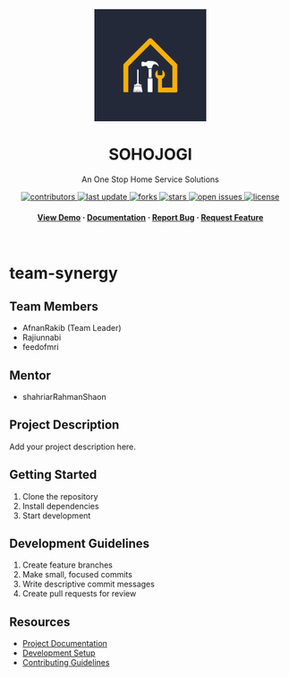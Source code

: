 <div align="center">

  <img src="assets/logo.png" alt="logo" width="200" height="auto" />
  <h1>SOHOJOGI</h1>
  
  <p>
    An One Stop Home Service Solutions
  </p>
  
  
<!-- Badges -->
<p>
  <a href="https://github.com/Learnathon-By-Geeky-Solutions/team-synergy/graphs/contributors">
    <img src="https://img.shields.io/github/contributors/Learnathon-By-Geeky-Solutions/team-synergy" alt="contributors" />
  </a>
  <a href="">
    <img src="https://img.shields.io/github/last-commit/Learnathon-By-Geeky-Solutions/team-synergy" alt="last update" />
  </a>
  <a href="https://github.com/Learnathon-By-Geeky-Solutions/team-synergy/network/members">
    <img src="https://img.shields.io/github/forks/Learnathon-By-Geeky-Solutions/team-synergy" alt="forks" />
  </a>
  <a href="https://github.com/Learnathon-By-Geeky-Solutions/team-synergy/stargazers">
    <img src="https://img.shields.io/github/stars/Learnathon-By-Geeky-Solutions/team-synergy" alt="stars" />
  </a>
  <a href="https://github.com/Learnathon-By-Geeky-Solutions/team-synergy/issues/">
    <img src="https://img.shields.io/github/issues/Learnathon-By-Geeky-Solutions/team-synergy" alt="open issues" />
  </a>
  <a href="https://github.com/Learnathon-By-Geeky-Solutions/team-synergy/blob/master/LICENSE">
    <img src="https://img.shields.io/github/license/Learnathon-By-Geeky-Solutions/team-synergy.svg" alt="license" />
  </a>
</p>
   
<h4>
    <a href="https://github.com/Learnathon-By-Geeky-Solutions/team-synergy/">View Demo</a>
  <span> · </span>
    <a href="https://github.com/Learnathon-By-Geeky-Solutions/team-synergy">Documentation</a>
  <span> · </span>
    <a href="https://github.com/Learnathon-By-Geeky-Solutions/team-synergy/issues/">Report Bug</a>
  <span> · </span>
    <a href="https://github.com/Learnathon-By-Geeky-Solutions/team-synergy/issues/">Request Feature</a>
  </h4>
</div>

<br />


# team-synergy

## Team Members
- AfnanRakib (Team Leader)
- Rajiunnabi
- feedofmri

## Mentor
- shahriarRahmanShaon

## Project Description
Add your project description here.

## Getting Started
1. Clone the repository
2. Install dependencies
3. Start development

## Development Guidelines
1. Create feature branches
2. Make small, focused commits
3. Write descriptive commit messages
4. Create pull requests for review

## Resources
- [Project Documentation](docs/)
- [Development Setup](docs/setup.md)
- [Contributing Guidelines](CONTRIBUTING.md)